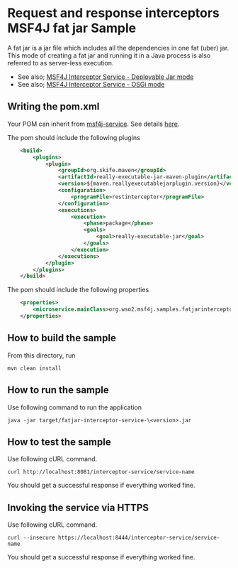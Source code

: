 # Request and response interceptors MSF4J fat jar Sample

A fat jar is a jar file which includes all the dependencies in one fat (uber) jar. This mode of creating a fat jar
and running it in a Java process is also referred to as server-less execution.

* See also; [MSF4J Interceptor Service - Deployable Jar mode](../deployable-jar-interceptor-service)
* See also; [MSF4J Interceptor Service - OSGi mode](../osgi-interceptor-service)

## Writing the pom.xml 

Your POM can inherit from [msf4j-service](../../../poms/msf4j-service). 
See details [here](../../../poms/msf4j-service).

The pom should include the following plugins

```xml
    <build>
        <plugins>
            <plugin>
                <groupId>org.skife.maven</groupId>
                <artifactId>really-executable-jar-maven-plugin</artifactId>
                <version>${maven.reallyexecutablejarplugin.version}</version>
                <configuration>
                    <programFile>restinterceptor</programFile>
                </configuration>
                <executions>
                    <execution>
                        <phase>package</phase>
                        <goals>
                            <goal>really-executable-jar</goal>
                        </goals>
                    </execution>
                </executions>
            </plugin>
        </plugins>
    </build>
```

The pom should include the following properties

```xml
    <properties>
        <microservice.mainClass>org.wso2.msf4j.samples.fatjarinterceptorservice.Application</microservice.mainClass>
    </properties>
```

## How to build the sample

From this directory, run

```
mvn clean install
```

## How to run the sample


Use following command to run the application
```
java -jar target/fatjar-interceptor-service-\<version>.jar
```

## How to test the sample

Use following cURL command.

```
curl http://localhost:8081/interceptor-service/service-name
```

You should get a successful response if everything worked fine.

## Invoking the service via HTTPS

Use following cURL command.

```
curl --insecure https://localhost:8444/interceptor-service/service-name
```

You should get a successful response if everything worked fine.